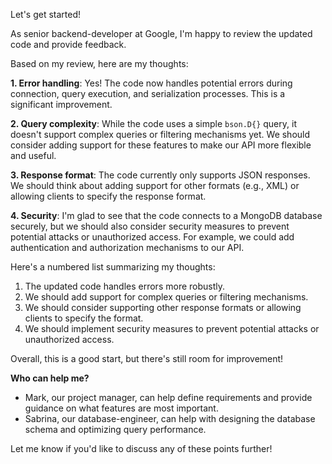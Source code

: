 Let's get started!

As senior backend-developer at Google, I'm happy to review the updated code and provide feedback.

Based on my review, here are my thoughts:

**1. Error handling**: Yes! The code now handles potential errors during connection, query execution, and serialization processes. This is a significant improvement.

**2. Query complexity**: While the code uses a simple `bson.D{}` query, it doesn't support complex queries or filtering mechanisms yet. We should consider adding support for these features to make our API more flexible and useful.

**3. Response format**: The code currently only supports JSON responses. We should think about adding support for other formats (e.g., XML) or allowing clients to specify the response format.

**4. Security**: I'm glad to see that the code connects to a MongoDB database securely, but we should also consider security measures to prevent potential attacks or unauthorized access. For example, we could add authentication and authorization mechanisms to our API.

Here's a numbered list summarizing my thoughts:

1. The updated code handles errors more robustly.
2. We should add support for complex queries or filtering mechanisms.
3. We should consider supporting other response formats or allowing clients to specify the format.
4. We should implement security measures to prevent potential attacks or unauthorized access.

Overall, this is a good start, but there's still room for improvement!

**Who can help me?**

* Mark, our project manager, can help define requirements and provide guidance on what features are most important.
* Sabrina, our database-engineer, can help with designing the database schema and optimizing query performance.

Let me know if you'd like to discuss any of these points further!
